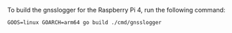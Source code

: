 To build the gnsslogger for the Raspberry Pi 4, run the following command:
```
GOOS=linux GOARCH=arm64 go build ./cmd/gnsslogger
```